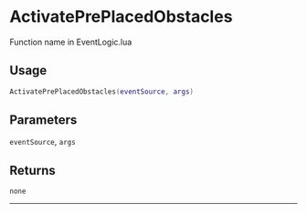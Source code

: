 # ActivatePrePlacedObstacles
Function name in EventLogic.lua
## Usage
```lua
ActivatePrePlacedObstacles(eventSource, args)
```
## Parameters
`eventSource`, `args`
## Returns
`none`

---